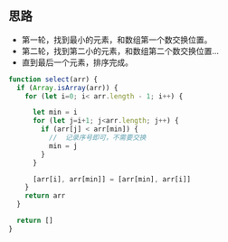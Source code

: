 ## 思路

- 第一轮，找到最小的元素，和数组第一个数交换位置。
- 第二轮，找到第二小的元素，和数组第二个数交换位置...
- 直到最后一个元素，排序完成。

```js
function select(arr) {
  if (Array.isArray(arr)) {
    for (let i=0; i< arr.length - 1; i++) {

      let min = i
      for (let j=i+1; j<arr.length; j++) {
        if (arr[j] < arr[min]) {
          //  记录序号即可，不需要交换
          min = j
        }
      }

      [arr[i], arr[min]] = [arr[min], arr[i]]
    }
    return arr
  }

  return []
}


```

